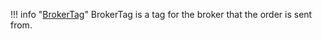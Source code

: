 !!! info "[BrokerTag](/../../schemas/broker_tag)"
    BrokerTag is a tag for the broker that the order is sent from.<br>

